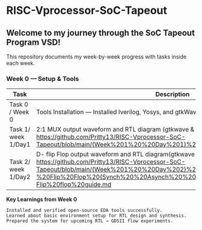 # RISC-Vprocessor-SoC-Tapeout

## Welcome to my journey through the SoC Tapeout Program VSD!
This repository documents my week-by-week progress with tasks inside each week.

### Week 0 — Setup & Tools
| Task                 | Description                                                     | Status |
|----------------------|-----------------------------------------------------------------|--------|
| Task 0 / Week 0      | Tools Installation — Installed Iverilog, Yosys, and gtkWave     | Done   |
| Task 1/ week 1/Day1  | 2:1 MUX output waveform and RTL diagram     (gtkwave & yosys) https://github.com/Pritty13/RISC-Vprocessor-SoC-Tapeout/blob/main/(Week%201%20%20Day%201)%202to1%20MUX/2to1mux%20guide.md  | Done   | 
| Task 2/ week 1/Day2| D- flip Flop output waveform and RTL diagram(gtkwave & yosys) https://github.com/Pritty13/RISC-Vprocessor-SoC-Tapeout/blob/main/(Week%201%20%20Day%202)%20D-%20Flip%20Flop%20(Synch%20%20Asynch%20%20Set%20Reset)/D-Flip%20flop%20guide.md|Done   |



**Key Learnings from Week 0**

    Installed and verified open-source EDA tools successfully.
    Learned about basic environment setup for RTL design and synthesis.
    Prepared the system for upcoming RTL → GDSII flow experiments.

